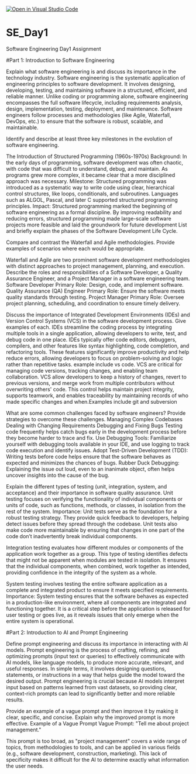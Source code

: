 [![Open in Visual Studio Code](https://classroom.github.com/assets/open-in-vscode-2e0aaae1b6195c2367325f4f02e2d04e9abb55f0b24a779b69b11b9e10269abc.svg)](https://classroom.github.com/online_ide?assignment_repo_id=16807678&assignment_repo_type=AssignmentRepo)
# SE_Day1
Software Engineering Day1 Assignment

#Part 1: Introduction to Software Engineering

Explain what software engineering is and discuss its importance in the technology industry.
Software engineering is the systematic application of engineering principles to software development. It involves designing, developing, testing, and maintaining software in a structured, efficient, and reliable manner. Unlike coding or programming alone, software engineering encompasses the full software lifecycle, including requirements analysis, design, implementation, testing, deployment, and maintenance. Software engineers follow processes and methodologies (like Agile, Waterfall, DevOps, etc.) to ensure that the software is robust, scalable, and maintainable.

Identify and describe at least three key milestones in the evolution of software engineering.

The Introduction of Structured Programming (1960s-1970s)
Background: In the early days of programming, software development was often chaotic, with code that was difficult to understand, debug, and maintain. As programs grew more complex, it became clear that a more disciplined approach was necessary.
Milestone: Structured programming was introduced as a systematic way to write code using clear, hierarchical control structures, like loops, conditionals, and subroutines. Languages such as ALGOL, Pascal, and later C supported structured programming principles.
Impact: Structured programming marked the beginning of software engineering as a formal discipline. By improving readability and reducing errors, structured programming made large-scale software projects more feasible and laid the groundwork for future development
List and briefly explain the phases of the Software Development Life Cycle.


Compare and contrast the Waterfall and Agile methodologies. Provide examples of scenarios where each would be appropriate.

Waterfall and Agile are two prominent software development methodologies with distinct approaches to project management, planning, and execution.
Describe the roles and responsibilities of a Software Developer, a Quality Assurance Engineer, and a Project Manager in a software engineering team.
Software Developer
Primary Role: Design, code, and implement software.
 Quality Assurance (QA) Engineer
Primary Role: Ensure the software meets quality standards through testing.
 Project Manager
Primary Role: Oversee project planning, scheduling, and coordination to ensure timely delivery.


Discuss the importance of Integrated Development Environments (IDEs) and Version Control Systems (VCS) in the software development process. Give examples of each.
IDEs streamline the coding process by integrating multiple tools in a single application, allowing developers to write, test, and debug code in one place. IDEs typically offer code editors, debuggers, compilers, and other features like syntax highlighting, code completion, and refactoring tools. These features significantly improve productivity and help reduce errors, allowing developers to focus on problem-solving and logic rather than repetitive tasks. example include vs code.
VCS are critical for managing code versions, tracking changes, and enabling team collaboration. VCS allow developers to keep a history of changes, revert to previous versions, and merge work from multiple contributors without overwriting others' code. This control helps maintain project integrity, supports teamwork, and enables traceability by maintaining records of who made specific changes and when.Examples include git and subversion

What are some common challenges faced by software engineers? Provide strategies to overcome these challenges.
 Managing Complex Codebases
  Dealing with Changing Requirements
  Debugging and Fixing Bugs
  Testing code frequently helps catch bugs early in the development process before they become harder to trace and fix.
Use Debugging Tools: Familiarize yourself with debugging tools available in your IDE, and use logging to track code execution and identify issues.
Adopt Test-Driven Development (TDD): Writing tests before code helps ensure that the software behaves as expected and minimizes the chances of bugs.
Rubber Duck Debugging: Explaining the issue out loud, even to an inanimate object, often helps uncover insights into the cause of the bug.
  

Explain the different types of testing (unit, integration, system, and acceptance) and their importance in software quality assurance.
Unit testing focuses on verifying the functionality of individual components or units of code, such as functions, methods, or classes, in isolation from the rest of the system.
Importance: Unit tests serve as the foundation for a robust testing strategy. They provide quick feedback to developers, helping detect issues before they spread through the codebase. Unit tests also make code more maintainable by ensuring that changes in one part of the code don’t inadvertently break individual components.

Integration testing evaluates how different modules or components of the application work together as a group.
 This type of testing identifies defects that might not be apparent when modules are tested in isolation. It ensures that the individual components, when combined, work together as intended, providing confidence in the integrity of the system as a whole.

  System testing involves testing the entire software application as a complete and integrated product to ensure it meets specified requirements.
  Importance: System testing ensures that the software behaves as expected in a production-like environment, where all components are integrated and functioning together. It is a critical step before the application is released for user testing or goes live, as it reveals issues that only emerge when the entire system is operational.

#Part 2: Introduction to AI and Prompt Engineering


Define prompt engineering and discuss its importance in interacting with AI models.
Prompt engineering is the process of crafting, refining, and optimizing prompts (input text or queries) to effectively communicate with AI models, like language models, to produce more accurate, relevant, and useful responses. In simple terms, it involves designing questions, statements, or instructions in a way that helps guide the model toward the desired output. Prompt engineering is crucial because AI models interpret input based on patterns learned from vast datasets, so providing clear, context-rich prompts can lead to significantly better and more reliable results.


Provide an example of a vague prompt and then improve it by making it clear, specific, and concise. Explain why the improved prompt is more effective.
Example of a Vague Prompt
Vague Prompt: "Tell me about project management."

This prompt is too broad, as "project management" covers a wide range of topics, from methodologies to tools, and can be applied in various fields (e.g., software development, construction, marketing). This lack of specificity makes it difficult for the AI to determine exactly what information the user needs.
